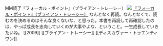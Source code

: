 MM読了『フォーカル・ポイント』（ブライアン・トレーシー）
[![](https://images-fe.ssl-images-amazon.com/images/I/418J55UaMQL._SL160_.jpg)](http://www.amazon.co.jp/exec/obidos/ASIN/4887597460/choiyaki81-22/ref=nosim)
[『フォーカル・ポイント』（ブライアン・トレーシー）](http://www.amazon.co.jp/exec/obidos/ASIN/4887597460/choiyaki81-22/ref=nosim)
なんとなく再読。なんとなくで、読むのを決めるのはそんな良くないな、と思った。本書を再読して再確認したのは、やっぱ成長を志向していくのが大事やよな、ということ。一生成長していきたいね。
[[2009]] [[ブライアン・トレーシー]] [[ディスカヴァー・トゥエンティワン]]
